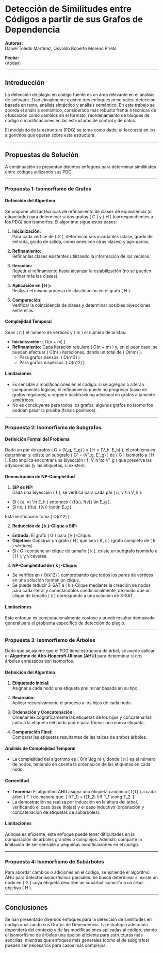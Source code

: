 # Detección de Similitudes entre Códigos a partir de sus Grafos de Dependencia

**Autores:**  
Daniel Toledo Martínez, Osvaldo Roberto Moreno Prieto

**Fecha:**  
\(\today\)

---

## Introducción

La detección de plagio en código fuente es un área relevante en el análisis de software. Tradicionalmente existen tres enfoques principales: detección basada en texto, análisis sintáctico y análisis semántico. En este trabajo se aborda el análisis semántico, considerado más robusto frente a técnicas de ofuscación como cambios en el formato, reordenamiento de bloques de código o modificaciones en las estructuras de control y de datos.

El modelado de la estructura (PDG) se toma como dado; el foco está en los algoritmos que operan sobre esta estructura.

---

## Propuestas de Solución

A continuación se presentan distintos enfoques para determinar similitudes entre códigos utilizando sus PDG.

---

### Propuesta 1: Isomorfismo de Grafos

#### Definición del Algoritmo

Se propone utilizar técnicas de refinamiento de clases de equivalencia (o etiquetado) para determinar si dos grafos \( G \) y \( H \) (correspondientes a los PDG) son isomorfos. El algoritmo sigue estos pasos:

1. **Inicialización:**  
   Para cada vértice de \( G \), determinar sus invariantes (clase, grado de entrada, grado de salida, conexiones con otras clases) y agruparlos.

2. **Refinamiento:**  
   Refinar las clases existentes utilizando la información de los vecinos.

3. **Iteración:**  
   Repetir el refinamiento hasta alcanzar la estabilización (no se pueden refinar más las clases).

4. **Aplicación en \( H \):**  
   Realizar el mismo proceso de clasificación en el grafo \( H \).

5. **Comparación:**  
   Verificar la coincidencia de clases y determinar posibles biyecciones entre ellas.

#### Complejidad Temporal

Sean \( n \) el número de vértices y \( m \) el número de aristas:

- **Inicialización:** \( O(n + m) \)
- **Refinamiento:** Cada iteración requiere \( O(n + m) \) y, en el peor caso, se pueden efectuar \( O(n) \) iteraciones, dando un total de \( O(nm) \).
  - Para grafos densos: \( O(n^3) \)
  - Para grafos dispersos: \( O(n^2) \)

#### Limitaciones

- Es sensible a modificaciones en el código: si se agregan o alteran componentes lógicos, el refinamiento puede no progresar (caso de grafos regulares) o requerir backtracking adicional en grafos altamente simétricos.
- No es concluyente para todos los grafos; algunos grafos no isomorfos podrían pasar la prueba (falsos positivos).

---

### Propuesta 2: Isomorfismo de Subgrafos

#### Definición Formal del Problema

Dado un par de grafos \( G = (V_g, E_g) \) y \( H = (V_h, E_h) \), el problema es determinar si existe un subgrafo \( G' = (V'\_g, E'\_g) \) de \( G \) isomorfo a \( H \). Esto implica encontrar una biyección \( f: V_h \to V'\_g \) que preserve las adyacencias (y las etiquetas, si existen).

#### Demostración de NP-Completitud

1. **SIP es NP:**  
   Dada una biyección \( f \), se verifica para cada par \( u, v \in V_h \):

- Si \( \{u, v\} \in E_h \) entonces \( \{f(u), f(v)\} \in E_g \).
- Si no, \( \{f(u), f(v)\} \notin E_g \).

Esta verificación toma \( O(n^2) \).

2. **Reducción de \( k \)-Clique a SIP:**

- **Entrada:** El grafo \( G \) para \( k \)-Clique.
- **Objetivo:** Construir un grafo \( H \) que sea \( K_k \) (grafo completo de \( k \) vértices).
- Si \( G \) contiene un clique de tamaño \( k \), existe un subgrafo isomorfo a \( H \); y viceversa.

3. **NP-Completitud de \( k \)-Clique:**

- Se verifica en \( O(k^2) \) comprobando que todos los pares de vértices en una solución forman un clique.
- Se puede reducir 3-SAT a \( k \)-Clique mediante la creación de nodos para cada literal y conectándolos condicionalmente, de modo que un clique de tamaño \( k \) corresponde a una solución de 3-SAT.

#### Limitaciones

Este enfoque es computacionalmente costoso y puede resultar demasiado general para el problema específico de detección de plagio.

---

### Propuesta 3: Isomorfismo de Árboles

Dado que se asume que el PDG tiene estructura de árbol, se puede aplicar el **Algoritmo de Aho-Hopcroft-Ullman (AHU)** para determinar si dos árboles enraizados son isomorfos.

#### Definición del Algoritmo

1. **Etiquetado Inicial:**  
   Asignar a cada nodo una etiqueta preliminar basada en su tipo.

2. **Recursión:**  
   Aplicar recursivamente el proceso a los hijos de cada nodo.

3. **Ordenación y Concatenación:**  
   Ordenar lexicográficamente las etiquetas de los hijos y concatenarlas junto a la etiqueta del nodo padre para formar una nueva etiqueta.

4. **Comparación Final:**  
   Comparar las etiquetas resultantes de las raíces de ambos árboles.

#### Análisis de Complejidad Temporal

- La complejidad del algoritmo es \( O(n \log n) \), donde \( n \) es el número de nodos, teniendo en cuenta la ordenación de las etiquetas en cada nodo.

#### Correctitud

- **Teorema:** El algoritmo AHU asigna una etiqueta canónica \( f(T) \) a cada árbol \( T \) de manera que:
  \[
  f(T_1) = f(T_2) \iff T_1 \cong T_2.
  \]
- La demostración se realiza por inducción en la altura del árbol, verificando el caso base (hojas) y el paso inductivo (ordenación y concatenación de etiquetas de subárboles).

#### Limitaciones

Aunque es eficiente, este enfoque puede tener dificultades en la comparación de árboles grandes o complejos. Además, comparte la limitación de ser sensible a pequeñas modificaciones en el código.

---

### Propuesta 4: Isomorfismo de Subárboles

Para abordar cambios o adiciones en el código, se extiende el algoritmo AHU para detectar isomorfismos parciales. Se busca determinar si existe un nodo en \( G \) cuya etiqueta describe un subárbol isomorfo a un árbol objetivo \( H \).

---

## Conclusiones

Se han presentado diversos enfoques para la detección de similitudes en código analizando sus Grafos de Dependencia. La estrategia adecuada dependerá del contexto y de las modificaciones aplicadas al código, siendo el isomorfismo de árboles una opción eficiente para estructuras más sencillas, mientras que enfoques más generales (como el de subgrafos) pueden ser necesarios para casos más complejos.
